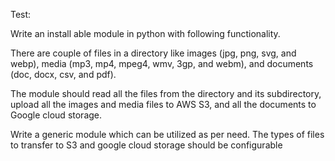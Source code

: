 Test:

Write an install able module in python with following functionality.

There are couple of files in a directory like images (jpg, png, svg, and webp), media (mp3, mp4, mpeg4, wmv, 3gp, and webm), and documents (doc, docx, csv, and pdf).

The module should read all the files from the directory and its subdirectory, upload all the images and media files to AWS S3, and all the documents to Google cloud storage.

Write a generic module which can be utilized as per need. The types of files to transfer to S3 and google cloud storage should be configurable
